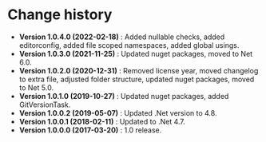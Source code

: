 # Change history

* **Version 1.0.4.0 (2022-02-18)** : Added nullable checks, added editorconfig, added file scoped namespaces, added global usings.
* **Version 1.0.3.0 (2021-11-25)** : Updated nuget packages, moved to Net 6.0.
* **Version 1.0.2.0 (2020-12-31)** : Removed license year, moved changelog to extra file, adjusted folder structure, updated nuget packages, moved to Net 5.0.
* **Version 1.0.1.0 (2019-10-27)** : Updated nuget packages, added GitVersionTask.
* **Version 1.0.0.2 (2019-05-07)** : Updated .Net version to 4.8.
* **Version 1.0.0.1 (2018-02-11)** : Updated to .Net 4.7.
* **Version 1.0.0.0 (2017-03-20)** : 1.0 release.